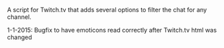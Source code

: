 A script for Twitch.tv that adds several options to filter the chat for any channel.

1-1-2015: Bugfix to have emoticons read correctly after Twitch.tv html was changed
